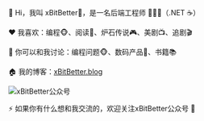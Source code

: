 👋 Hi，我叫 xBitBetter🤣，是一名后端工程师 👨🏻‍💻（.NET ☕️）

❤️ 我喜欢：编程🐵、阅读📖、炉石传说🎮、美剧📺、追剧🎬

💬 你可以和我讨论：编程问题🐵、数码产品📱、书籍📚

🏠 我的博客：[xBitBetter.blog](https://xBitBetter.github.io/)

![xBitBetter公众号](https://xBitBetter.github.io/xbitbetter.png "xBitBetter公众号")

⚡ 如果你有什么想和我交流的，欢迎关注xBitBetter公众号 💬

